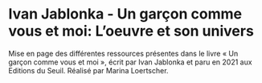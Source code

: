 # Ivan Jablonka - Un garçon comme vous et moi: L’oeuvre et son univers
Mise en page des différentes ressources présentes dans le livre « Un garçon comme vous et moi », écrit par Ivan Jablonka et paru en 2021 aux Editions du Seuil. 
Réalisé par Marina Loertscher.

